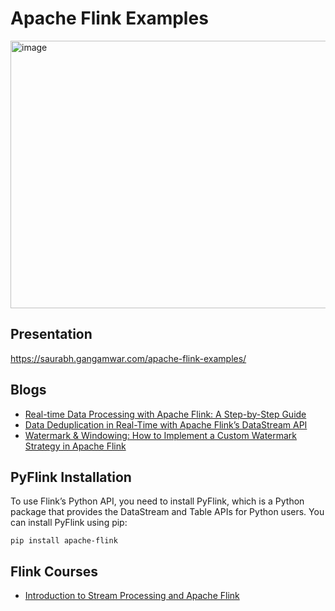 # Apache Flink Examples

<img width="844" height="428" alt="image" src="https://github.com/user-attachments/assets/3a4dddf6-26cf-4c99-acb3-c0958b8588fb" />

## Presentation
https://saurabh.gangamwar.com/apache-flink-examples/

## Blogs
- [Real-time Data Processing with Apache Flink: A Step-by-Step Guide](https://saurabhgangamwar.medium.com/real-time-data-processing-with-apache-flink-a-step-by-step-guide-6b536d0a3ba3)
- [Data Deduplication in Real-Time with Apache Flink’s DataStream API](https://saurabhgangamwar.medium.com/data-deduplication-in-real-time-with-apache-flinks-datastream-api-223cc95dd27f)
- [Watermark & Windowing: How to Implement a Custom Watermark Strategy in Apache Flink](https://saurabhgangamwar.medium.com/watermark-windowing-how-to-implement-a-custom-watermark-strategy-in-apache-flink-da37dd123fc4)

## PyFlink Installation
To use Flink’s Python API, you need to install PyFlink, which is a Python package that provides the DataStream and Table APIs for Python users.
You can install PyFlink using pip:
```
pip install apache-flink
```


## Flink Courses
- [Introduction to Stream Processing and Apache Flink](https://www.ververica.academy/app/courses/e508dfbe-e2e8-4f77-ab0a-ca947c190f45)
